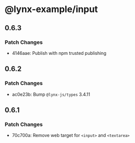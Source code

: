 # @lynx-example/input

## 0.6.3

### Patch Changes

- 4146aae: Publish with npm trusted publishing

## 0.6.2

### Patch Changes

- ac0e23b: Bump `@lynx-js/types` 3.4.11

## 0.6.1

### Patch Changes

- 70c700a: Remove web target for `<input>` and `<textarea>`
